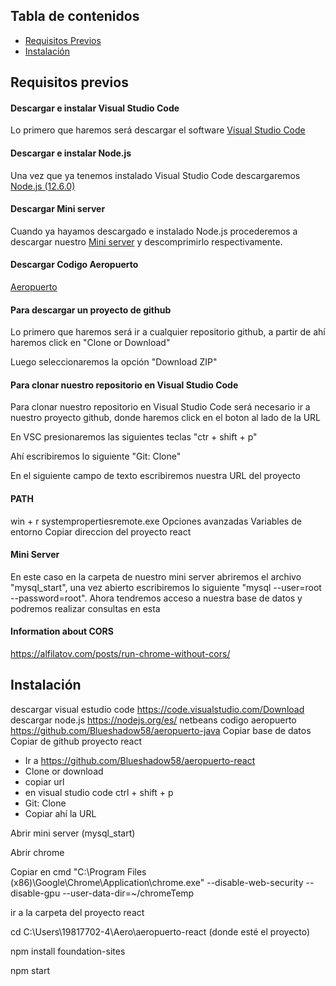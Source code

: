 ## Tabla de contenidos


<!--ts-->
   * [Requisitos Previos](#Requisitos-previos)
   * [Instalación](#Instalación)
<!--te-->



## Requisitos previos

#### Descargar e instalar Visual Studio Code
Lo primero que haremos será descargar el software [Visual Studio Code](https://code.visualstudio.com/Download)

#### Descargar e instalar Node.js
Una vez que ya tenemos instalado Visual Studio Code descargaremos [Node.js (12.6.0)](https://nodejs.org/es/)

#### Descargar Mini server
Cuando ya hayamos descargado e instalado Node.js procederemos a descargar nuestro [Mini server](https://github.com/JoanneCentos/Mini-Server) y descomprimirlo respectivamente.

#### Descargar Codigo Aeropuerto
[Aeropuerto](https://github.com/Blueshadow58/aeropuerto-java)


#### Para descargar un proyecto de github
Lo primero que haremos será ir a cualquier repositorio github, a partir de ahí haremos click en "Clone or Download"
<img src="">

Luego seleccionaremos la opción "Download ZIP"
<img src="">


#### Para clonar nuestro repositorio en Visual Studio Code
Para clonar nuestro repositorio en Visual Studio Code será necesario ir a nuestro proyecto github, donde haremos click en el boton al lado de la URL
<img src="">

En VSC presionaremos las siguientes teclas "ctr + shift + p"
<img src="">

Ahí escribiremos lo siguiente "Git: Clone"
<img src="">

En el siguiente campo de texto escribiremos nuestra URL del proyecto
<img src="">


#### PATH

win + r
systempropertiesremote.exe
Opciones avanzadas
Variables de entorno
Copiar direccion del proyecto react

#### Mini Server
En este caso en la carpeta de nuestro mini server abriremos el archivo "mysql_start", una vez abierto escribiremos lo siguiente "mysql --user=root --password=root". Ahora tendremos acceso a nuestra base de datos y podremos realizar consultas en esta
<img src="">


#### Information about CORS
https://alfilatov.com/posts/run-chrome-without-cors/



## Instalación












descargar visual estudio code		https://code.visualstudio.com/Download
descargar node.js			https://nodejs.org/es/
netbeans codigo aeropuerto		https://github.com/Blueshadow58/aeropuerto-java	
Copiar base de datos			
Copiar de github proyecto react		


- Ir a https://github.com/Blueshadow58/aeropuerto-react
- Clone or download
- copiar url
- en visual studio code ctrl + shift + p
- Git: Clone
- Copiar ahí la URL



Abrir mini server (mysql_start)





Abrir chrome 

Copiar en cmd
"C:\Program Files (x86)\Google\Chrome\Application\chrome.exe" --disable-web-security --disable-gpu --user-data-dir=~/chromeTemp

ir a la carpeta del proyecto react

cd C:\Users\19817702-4\Aero\aeropuerto-react (donde esté el proyecto)

npm install foundation-sites

npm start
